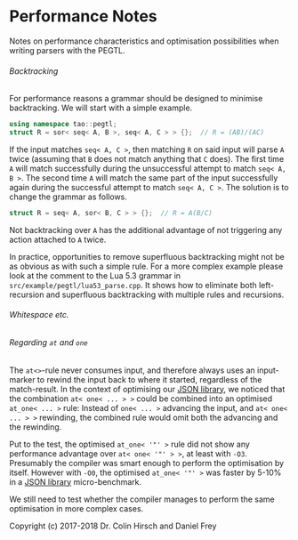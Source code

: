 # Performance Notes

Notes on performance characteristics and optimisation possibilities when writing parsers with the PEGTL.

###### Backtracking

For performance reasons a grammar should be designed to minimise backtracking.
We will start with a simple example.

```c++
using namespace tao::pegtl;
struct R = sor< seq< A, B >, seq< A, C > > {};  // R = (AB)/(AC)
```

If the input matches `seq< A, C >`, then matching `R` on said input will parse `A` twice (assuming that `B` does not match anything that `C` does).
The first time `A` will match successfully during the unsuccessful attempt to match `seq< A, B >`.
The second time `A` will match the same part of the input successfully again during the successful attempt to match `seq< A, C >`.
The solution is to change the grammar as follows.

```c++
struct R = seq< A, sor< B, C > > {};  // R = A(B/C)
```

Not backtracking over `A` has the additional advantage of not triggering any action attached to `A` twice.

In practice, opportunities to remove superfluous backtracking might not be as obvious as with such a simple rule.
For a more complex example please look at the comment to the Lua 5.3 grammar in `src/example/pegtl/lua53_parse.cpp`.
It shows how to eliminate both left-recursion and superfluous backtracking with multiple rules and recursions.

###### Whitespace etc.


###### Regarding `at` and `one`

The `at<>`-rule never consumes input, and therefore always uses an input-marker to rewind the input back to where it started, regardless of the match-result.
In the context of optimising our [JSON library](https://github.com/taocpp/json), we noticed that the combination `at< one< ... > >` could be combined into an optimised `at_one< ... >` rule:
Instead of `one< ... >` advancing the input, and `at< one< ... > >` rewinding, the combined rule would omit both the advancing and the rewinding.

Put to the test, the optimised `at_one< '"' >` rule did not show any performance advantage over `at< one< '"' > >`, at least with `-O3`.
Presumably the compiler was smart enough to perform the optimisation by itself.
However with `-O0`, the optimised `at_one< '"' >` was faster by 5-10% in a [JSON library](https://github.com/taocpp/json) micro-benchmark.

We still need to test whether the compiler manages to perform the same optimisation in more complex cases.

Copyright (c) 2017-2018 Dr. Colin Hirsch and Daniel Frey
